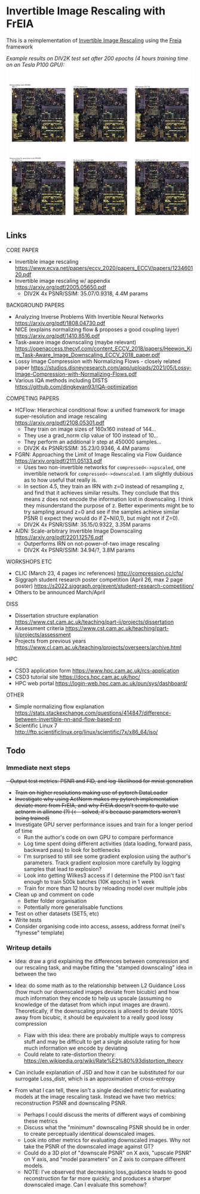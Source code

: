 # Invertible Image Rescaling with FrEIA

This is a reimplementation of [Invertible Image Rescaling](https://github.com/pkuxmq/Invertible-Image-Rescaling) using the [Freia](https://github.com/VLL-HD/FrEIA) framework

*Example results on DIV2K test set after 200 epochs (4 hours training time on an Tesla P100 GPU):*
![Example output!](/output/5e7d329f-7605-4491-82c5-b5f8ac1899aa.png "Example output")
## Links
CORE PAPER
- Invertible image rescaling https://www.ecva.net/papers/eccv_2020/papers_ECCV/papers/123460120.pdf
- Invertible image rescaling w/ appendix https://arxiv.org/pdf/2005.05650.pdf
  - DIV2K 4x PSNR/SSIM: 35.07/0.9318, 4.4M params

BACKGROUND PAPERS
- Analyzing Inverse Problems With Invertible Neural Networks https://arxiv.org/pdf/1808.04730.pdf
- NICE (explains normalizing flow & proposes a good coupling layer) https://arxiv.org/pdf/1410.8516.pdf
- Task-aware image downscaling (maybe relevant) https://openaccess.thecvf.com/content_ECCV_2018/papers/Heewon_Kim_Task-Aware_Image_Downscaling_ECCV_2018_paper.pdf
- Lossy Image Compression with Normalizing Flows - closely related paper https://studios.disneyresearch.com/app/uploads/2021/05/Lossy-Image-Compression-with-Normalizing-Flows.pdf
- Various IQA methods including DISTS https://github.com/dingkeyan93/IQA-optimization

COMPETING PAPERS
- HCFlow: Hierarchical conditional flow: a unified framework for image super-resolution and image rescaling https://arxiv.org/pdf/2108.05301.pdf
  - They train on image sizes of 160x160 instead of 144...
  - They use a grad_norm clip value of 100 instead of 10...
  - They perform an additional lr step at 450000 samples...
  - DIV2K 4x PSNR/SSIM: 35.23/0.9346, 4.4M params
- FGRN: Approaching the Limit of Image Rescaling via Flow Guidance https://arxiv.org/pdf/2111.05133.pdf
  - Uses two non-invertible networks for `compressed<->upscaled`, one invertible network for `compressed<->downscaled`. I am slightly dubious as to how useful that really is.
  - In section 4.5, they train an IRN with z=0 instead of resampling z, and find that it achieves similar results. They conclude that this means z does not encode the information lost in downscaling. I think they misunderstand the purpose of z. Better experiments might be to try sampling around z=0 and see if the samples achieve similar PSNR (I expect they would do if Z~N(0,1), but might not if Z=0).
  - DIV2K 4x PSNR/SSIM: 35.15/0.9322, 3.35M params
- AIDN: Scale-arbitrary Invertible Image Downscaling https://arxiv.org/pdf/2201.12576.pdf
  - Outperforms IRN on not-power-of-two image rescaling
  - DIV2K 4x PSNR/SSIM: 34.94/?, 3.8M params

WORKSHOPS ETC
- CLIC (March 23, 4 pages inc references) http://compression.cc/cfp/
- Siggraph student research poster competition (April 26, max 2 page poster) https://s2022.siggraph.org/event/student-research-competition/
- Others to be announced March/April

DISS
- Dissertation structure explanation https://www.cst.cam.ac.uk/teaching/part-ii/projects/dissertation
- Assessment criteria https://www.cst.cam.ac.uk/teaching/part-ii/projects/assessment
- Projects from previous years https://www.cl.cam.ac.uk/teaching/projects/overseers/archive.html

HPC
- CSD3 application form 	https://www.hpc.cam.ac.uk/rcs-application
- CSD3 tutorial site 		https://docs.hpc.cam.ac.uk/hpc/
- HPC web portal 			https://login-web.hpc.cam.ac.uk/pun/sys/dashboard/

OTHER
- Simple normalizing flow explanation https://stats.stackexchange.com/questions/414847/difference-between-invertible-nn-and-flow-based-nn
- Scientific Linux 7 http://ftp.scientificlinux.org/linux/scientific/7x/x86_64/iso/

## Todo

### Immediate next steps

~~- Output test metrics: PSNR and FID, and log-likelihood for mnist generation~~
- ~~Train on higher resolutions making use of pytorch DataLoader~~
- ~~Investigate why using ActNorm makes my pytorch implementation deviate more from FrEIA, and why FrEIA doesn't seem to quite use actnorm in allinone (?) (<-- solved, it's because parameters weren't being trained)~~
- Investigate GPU server performance issues and train for a longer period of time
  - Run the author's code on own GPU to compare performance
  - Log time spent doing different activities (data loading, forward pass, backward pass) to look for bottlenecks
  - I'm surprised to still see some gradient explosion using the author's parameters. Track gradient explosion more carefully by logging samples that lead to explosion?
  - Look into getting Wilkes3 access if I determine the P100 isn't fast enough to train 500k batches (10K epochs) in 1 week
  - Train for more than 12 hours by reloading model over multiple jobs
- Clean up and comment on code
  - Better folder organisation
  - Potentially more generalisable functions
- Test on other datasets (SET5, etc)
- Write tests
- Consider organising code into access, assess, address format (neil's "fynesse" template)


### Writeup details

- Idea: draw a grid explaining the differences between compression and our rescaling task, and maybe fitting the "stamped downscaling" idea in between the two

- Idea: do some math as to the relationship between L2 Guidance Loss (how much our downscaled images deviate from bicubic) and how much information they encode to help us upscale (assuming no knowledge of the dataset from which input images are drawn). Theoretically, if the downscaling process is allowed to deviate 100% away from bicubic, it should be equivalent to a really good lossy compression
  - Flaw with this idea: there are probably multiple ways to compress stuff and may be difficult to get a single absolute rating for how much information we encode by deviating
  - Could relate to rate-distortion theory: https://en.wikipedia.org/wiki/Rate%E2%80%93distortion_theory
 
 - Can include explanation of JSD and how it can be substituted for our surrogate Loss_distr, which is an approximation of cross-entropy

 - From what I can tell, there isn't a single decided metric for evaluating models at the image rescaling task. Instead we have two metrics: reconstruction PSNR and downscaling PSNR.
   - Perhaps I could discuss the merits of different ways of combining these metrics
   - Discuss what the "minimum" downscaling PSNR should be in order to create perceptually identitical downscaled images.
   - Look into other metrics for evaluating downscaled images. Why not take the PSNR of the downscaled image against GT?
   - Could do a 3D plot of "downscale PSNR" on X axis, "upscale PSNR" on Y axis, and "model parameters" on Z axis to compare different models.
   - NOTE: I've observed that decreasing loss_guidance leads to good reconstruction far far more quickly, and produces a sharper downscaled image. Can I evaluate this somehow?
